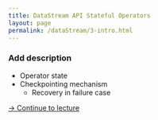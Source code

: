 ```yaml
---
title: DataStream API Stateful Operators
layout: page
permalink: /dataStream/3-intro.html
---
```


### **Add description**

* Operator state
* Checkpointing mechanism
  * Recovery in failure case

[-> Continue to lecture]({{site.baseurl}}/dataStream/3-slides.html)